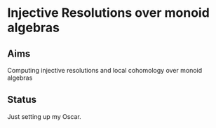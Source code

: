 # Injective Resolutions over monoid algebras

## Aims

Computing injective resolutions and local cohomology over monoid algebras

## Status

Just setting up my Oscar.

